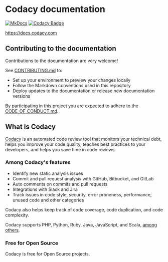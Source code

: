 # Codacy documentation

[![MkDocs](https://github.com/codacy/docs/actions/workflows/mkdocs.yml/badge.svg)](https://github.com/codacy/docs/actions/workflows/mkdocs.yml) [![Codacy Badge](https://api.codacy.com/project/badge/Grade/5e8bce49e0df4be8a880f2df02759d88)](https://app.codacy.com/gh/codacy/docs/dashboard?utm_source=github.com&utm_medium=referral&utm_content=codacy/docs&utm_campaign=Badge_Grade)

[<span class="skip-vale">https://docs.codacy.com</span>](https://docs.codacy.com)

## Contributing to the documentation

Contributions to the documentation are <span class="skip-vale">very</span> welcome!

See [CONTRIBUTING.md](CONTRIBUTING.md) to:

-   Set up your environment to preview your changes locally
-   Follow the Markdown conventions used in this repository
-   Deploy updates to the documentation or release new documentation versions

By participating in this project you are expected to adhere to the [CODE_OF_CONDUCT.md](CODE_OF_CONDUCT.md).

## <span class="skip-vale">What is</span> Codacy

[Codacy](https://www.codacy.com/) is an automated code review tool that monitors your technical debt, helps you improve your code quality, teaches best practices to your developers, and helps you save time in code reviews.

### Among Codacy's features

-   Identify new static analysis issues
-   Commit and pull request analysis with GitHub, Bitbucket, and GitLab
-   Auto comments on commits and pull requests
-   Integrations with Slack and Jira
-   Track issues in code style, security, error proneness, performance, unused code and other categories

Codacy also helps keep track of code coverage, code duplication, and code complexity.

Codacy supports PHP, Python, Ruby, Java, JavaScript, and Scala, [among others](https://docs.codacy.com/getting-started/supported-languages-and-tools/).

### Free for Open Source

Codacy is free for Open Source projects.
